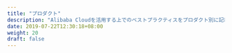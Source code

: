 ```yaml
---
title: "プロダクト"
description: "Alibaba Cloudを活用する上でのベストプラクティスをプロダクト別に記載します。"
date: 2019-07-22T12:30:18+08:00
weight: 20
draft: false
---
```

<!-- descriptionがコンテンツの前に表示されます -->

<!-- コンテンツを書くときはこの下に記載ください -->



<!-- 配下タイトル一覧がコンテンツの後に表示されます -->